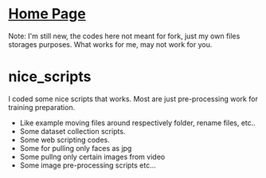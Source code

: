 # [Home Page](https://noelcodes.github.io/)
Note: I'm still new, the codes here not meant for fork, just my own files storages purposes. What works for me, may not work for you.

# nice_scripts
I coded some nice scripts that works.
Most are just pre-processing work for training preparation.
- Like example moving files around respectively folder, rename files, etc..
- Some dataset collection scripts.
- Some web scripting codes.
- Some for pulling only faces as jpg
- Some pullng only certain images from video
- Some image pre-processing scripts
etc...

